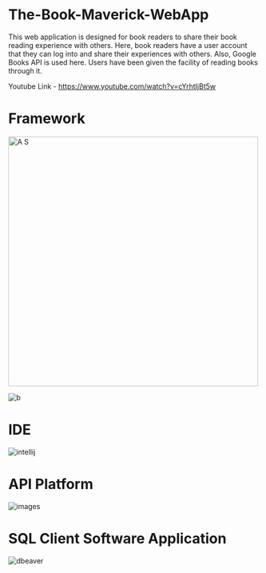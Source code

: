# The-Book-Maverick-WebApp
This web application is designed for book readers to share their book reading experience with others. Here, book readers have a user account that they can log into and share their experiences with others. Also, Google Books API is used here. Users have been given the facility of reading books through it.

Youtube Link - https://www.youtube.com/watch?v=cYrhtIjBt5w

# Framework
<img width="500" alt="A S" src="https://github.com/Hasitha-Chathurangapriya/The-Book-Maverick-WebApp-/assets/165558899/30f22382-e9d8-417a-a88d-dfe8e4bbe1e0">

![b](https://github.com/Hasitha-Chathurangapriya/The-Book-Maverick-WebApp-/assets/165558899/a037dde4-7c5c-47fe-8f85-3b80dd94f901)


# IDE
![intellij](https://github.com/Hasitha-Chathurangapriya/The-Book-Maverick-WebApp-/assets/165558899/51d44eba-b201-4330-8299-3f82121f58db)


# API Platform
![images](https://github.com/Hasitha-Chathurangapriya/Science-Fiction-Stories-WebApp/assets/165558899/8b3987c3-c20d-43fc-bacf-d5b9927c9404)

# SQL Client Software Application
![dbeaver](https://github.com/Hasitha-Chathurangapriya/The-Book-Maverick-WebApp-/assets/165558899/2b561328-ebd6-4af4-989c-72214dca1b78)



